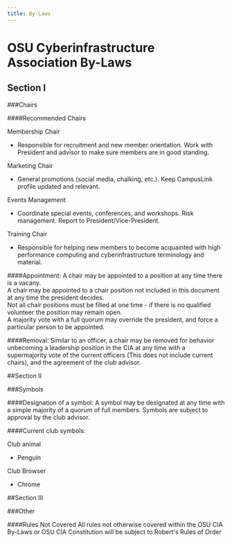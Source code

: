 ```yaml
---
title: By-Laws
---
```



# OSU Cyberinfrastructure Association By-Laws

## Section I

###Chairs

####Recommended Chairs

Membership Chair  

* Responsible for recruitment and new member orientation. Work with President and advisor to make sure members are in good standing.

Marketing Chair  

* General promotions (social media, chalking, etc.). Keep CampusLink
  profile updated and relevant.

Events Management  

* Coordinate special events, conferences, and workshops. Risk
  management. Report to President/Vice-President.  

Training Chair  

* Responsible for helping new members to become acquainted with high
  performance computing and cyberinfrastructure terminology and material.  

####Appointment:
A chair may be appointed to a position at any time there is a vacany.  
A chair may be appointed to a chair position not included in this document at any time the president decides.  
Not all chair positions must be filled at one time - if there is no qualified volunteer the position may remain open.  
A majority vote with a full quorum may override the president, and force a particular person to be appointed.  

####Removal:
Similar to an officer, a chair may be removed for behavior unbecoming a leadership position in the CIA at any time with a supermajority vote of the current officers (This does not include current chairs), and the agreement of the club advisor.  


##Section II

###Symbols

####Designation of a symbol:
A symbol may be designated at any time with a simple majority of a quorum of full members. Symbols are subject to approval by the club advisor.

####Current club symbols:

Club animal  

* Penguin

Club Browser  

* Chrome



##Section III

###Other

####Rules Not Covered
All rules not otherwise covered within the OSU CIA By-Laws or OSU CIA Constitution will be subject to Robert's Rules of Order

